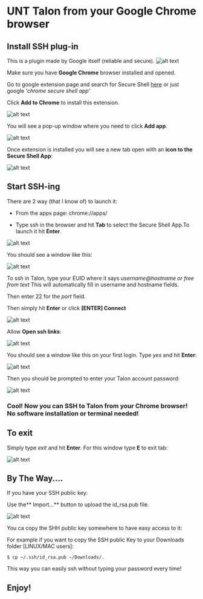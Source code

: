 # UNT Talon from your Google Chrome browser

## Install SSH plug-in

This is a plugin made by Google itself (reliable and secure).
![alt text](https://raw.githubusercontent.com/gmihaila/unt_hpc/master/misc/chrome_ssh_desc.png)

Make sure you have **Google Chrome** browser installed and opened.


Go to google extension page and search for Secure Shell [here](https://chrome.google.com/webstore/detail/secure-shell-app/pnhechapfaindjhompbnflcldabbghjo?hl=en) or just google *'chrome secure shell app*'

Click **Add to Chrome** to install this extension.

![alt text](https://raw.githubusercontent.com/gmihaila/unt_hpc/master/misc/chrome_secure_shell.png)


You will see a pop-up window where you need to click **Add app**.

![alt text](https://raw.githubusercontent.com/gmihaila/unt_hpc/master/misc/add_chrome_extension_window.png)



Once extension is installed you will see a new tab open with an **icon to the Secure Shell App**:

![alt text](https://raw.githubusercontent.com/gmihaila/unt_hpc/master/misc/chrome_ssh_icon.png)

## Start SSH-ing

There are 2 way (that I know of) to launch it:

* From the apps page: chrome://apps/

* Type ssh in the browser and hit **Tab** to select the  Secure Shell App.To launch it hit **Enter**.

![alt text](https://raw.githubusercontent.com/gmihaila/unt_hpc/master/misc/chrome_ssh_url.png)



You should see a window like this:

![alt text](https://raw.githubusercontent.com/gmihaila/unt_hpc/master/misc/chrome_ssh.png)

To ssh in Talon, type your EUID where it says *username@hostname or free from text* This will automatically fill in username and hostname fields.

Then enter 22 for the *port* field.

Then simply hit **Enter** or click **[ENTER] Connect**

![alt text](https://raw.githubusercontent.com/gmihaila/unt_hpc/master/misc/chrome_ssh_enter_info.png)


Allow **Open ssh links**:

![alt text](https://raw.githubusercontent.com/gmihaila/unt_hpc/master/misc/chrome_ssh_allow.png)


You should see a window like this on your first login. Type *yes* and hit **Enter**:

![alt text](https://raw.githubusercontent.com/gmihaila/unt_hpc/master/misc/chrome_ssh_login.png)


Then you should be prompted to enter your Talon account password:

![alt text](https://raw.githubusercontent.com/gmihaila/unt_hpc/master/misc/chrome_ssh_login_yes.png)


### Cool! Now you can SSH to Talon from your Chrome browser! No software installation or terminal needed!

## To exit

Simply type *exit* and hit **Enter**. For this window type **E** to exit tab:

![alt text](https://raw.githubusercontent.com/gmihaila/unt_hpc/master/misc/chrome_ssh_exit.png)




## By The Way....

If you have your SSH public key:

Use the** Import...** button to upload the id_rsa.pub file.

![alt text](https://raw.githubusercontent.com/gmihaila/unt_hpc/master/misc/chrome_ssh_identity.png)

You ca copy the SHH public key somewhere to have easy access to it:

For example if you want to copy the SSH public Key to your Downloads folder [LINUX/MAC users]:

```
$ cp ~/.ssh/id_rsa.pub ~/Downloads/.
```

This way you can easily ssh without typing your password every time!

## Enjoy!
